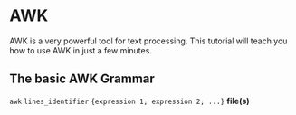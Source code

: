 # AWK
AWK is a very powerful tool for text processing. This tutorial will teach you how to use AWK in just a few minutes.

## The basic AWK Grammar

`awk` `lines_identifier` `{expression 1; expression 2; ...}` **file(s)**